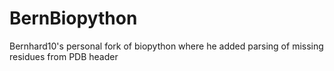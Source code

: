 # BernBiopython
Bernhard10's personal fork of biopython where he added parsing of missing residues from PDB header
